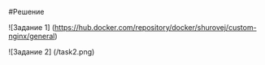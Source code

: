 #Решение

![Задание 1] (https://hub.docker.com/repository/docker/shurovej/custom-nginx/general)

![Задание 2] (/task2.png)
